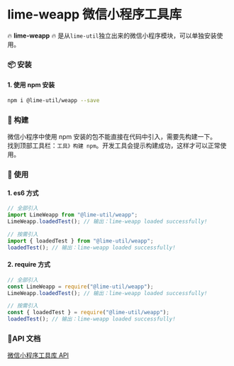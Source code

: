 # lime-weapp 微信小程序工具库

🔥 **lime-weapp** 🔥 是从`lime-util`独立出来的微信小程序模块，可以单独安装使用。

### 📦 安装

#### 1. 使用 npm 安装

```bash
npm i @lime-util/weapp --save
```

### 🔨 构建

微信小程序中使用 npm 安装的包不能直接在代码中引入，需要先构建一下。  
找到顶部工具栏：`工具》构建 npm`。开发工具会提示构建成功，这样才可以正常使用。

### 🎨 使用

#### 1. es6 方式

```javascript
// 全部引入
import LimeWeapp from "@lime-util/weapp";
LimeWeapp.loadedTest(); // 输出：lime-weapp loaded successfully!

// 按需引入
import { loadedTest } from "@lime-util/weapp";
loadedTest(); // 输出：lime-weapp loaded successfully!
```

#### 2. require 方式

```javascript
// 全部引入
const LimeWeapp = require("@lime-util/weapp");
LimeWeapp.loadedTest(); // 输出：lime-weapp loaded successfully!

// 按需引入
const { loadedTest } = require("@lime-util/weapp");
loadedTest(); // 输出：lime-weapp loaded successfully!
```

### 📝API 文档

[微信小程序工具库 API](https://github.com/qq575792372/lime-util/blob/master/doc/weapp.md)
